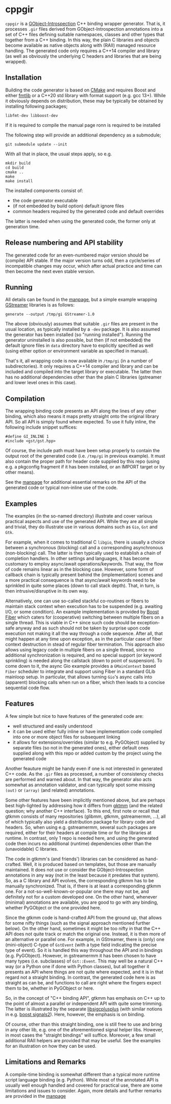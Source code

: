 # cppgir

`cppgir` is a [GObject-Introspection](https://wiki.gnome.org/Projects/GObjectIntrospection)
C++ binding wrapper generator.  That is, it processes `.gir` files derived
from GObject-Introspection annotations into a set of C++ files defining
suitable namespaces, classes and other types that together from a C++ binding.
In this way, the plain C libraries and objects become available as native
objects along with (RAII) managed resource handling.  The generated code
only requires a C++14 compiler and library (as well as obviously the underlying
C headers and libraries that are being wrapped).


## Installation

Building the code generator is based on [CMake](https://cmake.org) and requires
Boost and either [fmtlib](http://fmtlib.net/) or a C++20 std library with format
support (e.g. gcc 13+).  While it obviously depends on distribution,
these may be typically be obtained by installing following packages;

    libfmt-dev libboost-dev

If it is required to compile the manual page ronn is required to be installed

The following step will provide an additional dependency as a submodule;

    git submodule update --init

With all that in place, the usual steps apply, so e.g.

    mkdir build
    cd build
    cmake ..
    make
    make install

The installed components consist of:

* the code generator executable
* (if not embedded by build option) default ignore files
* common headers required by the generated code and default overrides

The latter is needed when using the generated code, the former only
at generation time.


## Release numbering and API stability

The generated code for an even-numbered major version should be (compile) API
stable.  If the major version turns odd, then a cycle/series of incompatible
changes may occur, which after actual practice and time can then become
the next even stable version.


## Running

All details can be found in the [manpage](docs/cppgir.md), but a simple
example wrapping [GStreamer](https://gstreamer.freedesktop.org/) libraries is
as follows:

    generate --output /tmp/gi GStreamer-1.0

The above (obviously) assumes that suitable `.gir` files are present in
the usual location, as typically installed by a `-dev` package.  It is
also assumed the generator has been installed (so "running installed").
Running the generator uninstalled is also possible, but then (if not embedded) the
default ignore files in `data` directory have to explicitly specified as well
(using either option or environment variable as specified in manual).

That's it, all wrapping code is now available in `/tmp/gi` (in a number of
subdirectories). It only requires a C++14 compiler and library and can be
included and compiled into the target library or executable. The latter then
has no additional dependencies other than the plain C libraries (gstreamer and
lower level ones in this case).


## Compilation

The wrapping binding code presents an API along the lines of any other binding,
which also means it maps pretty straight onto the original library API.
So all API is simply found where expected.  To use it fully inline,
the following include snippet suffices:

    #define GI_INLINE 1
    #include <gst/gst.hpp>

Of course, the include path must have been setup properly to contain the output
root of the generated code (i.e. `/tmp/gi` in previous example). It must also
contain the proper path for header code supplied by this repo (using e.g. a
pkgconfig fragment if it has been installed, or an IMPORT target or by other
means).

See the [manpage](docs/cppgir.md) for additional essential remarks on the API
of the generated code or typical non-inline use of the code.


## Examples

The examples (in the so-named directory) illustrate and cover various practical
aspects and use of the generated API.  While they are all simple and trivial,
they do illustrate use in various domains such as `Gio`, `Gst` and `Gtk`.

For example, when it comes to traditional C `libgio`, there is usually a choice
between a synchronous (blocking) call and a corresponding asynchronous
(non-blocking) call. The latter is then typically used to establish a chain of
completion handlers. In other settings and languages, it has become customary
to employ async/await operations/keywords. That way, the flow of code remains
linear as in the blocking case. However, some form of callback chain is
typically present behind the (implementation) scenes and a more practical
consequence is that async/await keywords need to be sprinkled in quite some
places (down to call stack depth). That, in turn, is then intrusive/disruptive
in its own way.

Alternatively, one can use so-called stackful co-routines or fibers to maintain
stack context when execution has to be suspended (e.g. awaiting I/O, or some
condition). An example implementation is provided by [Boost
Fiber](https://www.boost.org/doc/libs/latest/libs/fiber/doc/html/index.html)
which caters for (cooperative) switching between multiple fibers on a single
thread. This is viable in C++ since such code should be exception-safe anyway
and as such should not be taken by surprise upon code execution not making it
all the way through a code sequence. After all, that might happen at any time
upon exception, as in the particular case of fiber context destruction in stead
of regular fiber termination. This approach also allows using legacy code in
multiple fibers on a single thread, since no additional synchronization is
required, and no special support (or keyword sprinkling) is needed along the
callstack (down to point of suspension). To come down to it, the async Gio
example provides a `GMainContext` based `Fiber` scheduler to integrate and
support using Fiber in a standard GLib mainloop setup. In particular, that
allows turning `Gio`'s async calls into (apparent) blocking calls when run on a
fiber, which then leads to a concise sequential code flow.


## Features

A few simple but nice to have features of the generated code are:

* well structured and easily understood
* it can be used either fully inline or have implementation code compiled
  into one or more object files for subsequent linking
* it allows for extensions/overrides (similar to e.g. PyGObject)
  supplied by separate files (so not in the generated ones),
  either default ones supplied along with this repo or added custom by
  the project using the generated code

Another feauture might be handy even if one is not interested in generated
C++ code.  As the `.gir` files as processed, a number of consistency checks
are performed and warned about.  In that way, the generator also acts somewhat
as annotation validator, and can typically spot some missing `(out)` or
`(array)` (and related) annotations.

Some other features have been implicitly mentioned above, but are perhaps best
high-lighted by addressing how it differs from [gktmm](https://www.gtkmm.org)
(and the related question; why another C++ interface). To this end, first
note or recall that gtkmm consists of many repositories (glibmm, gtkmm,
gstreamermm, ...), all of which typically also yield a distribution
package for library code and headers. So, when using e.g. gstreamermm, several
such packages are required, either for their headers at compile time or for the
libraries at runtime. In contrast, only 1 repo is needed here, and using the
generated code then incurs no additional (runtime) dependencies other than the
(unavoidable) C libraries.

The code in gtkmm's (and friends') libraries can be considered as hand-crafted.
Well, it is produced based on templates, but those are manually maintained. It
does not use or consider the GObject-Introspection annotations in any way (not
in the least because it predates that system). So, as a C library and API
evolves, the corresponding gtkmm has to be manually synchronized. That is, if
there is at least a corresponding gtkmm one. For a not-so-well-known-or-popular
one there may not be, and definitely not for a custom developed one. On the
other hand, whenever (minimal) annotations are available, you are good to go
with any binding, whether PyGObject or the one provided here.

Since the gtkmm code is hand-crafted API from the ground up, that allows for
some nifty things (such as the signal approach mentioned further below). On the
other hand, sometimes it might be too nifty in that the C++ API does not quite
track or match the original one. Instead, it is then more of an alternative or
parallel one. For example, in GStreamer, there is (only) one (mini-object)
C-type of `GstEvent` (with a type field indicating the precise type of event).
So it is handled this way throughout the API and in bindings (e.g. PyGObject).
However, in gstreamermm it has been chosen to have many types (i.e. subclasses)
of `Gst::Event`. This may well be a natural C++ way (or a Python one if done
with Python classes), but all together it presents an API where things are not
quite where expected, and it is in that regard not a straight binding. In
contrast, the generated code here is as straight as can be, and functions to
call are right where the fingers expect them to be, whether in PyGObject or
here.

So, in the concept of "C++ binding API", gtkmm has emphasis on C++
up to the point of almost a parallel or independent API with quite some
trimming. The latter is illustrated by the separate
[libsigcplusplus](https://github.com/GNOME/libsigcplusplus) (with similar
notions in e.g. [boost signals2](https://github.com/boostorg/signals2)). Here,
however, the emphasis is on binding.

Of course, other than this straight binding, one is still free to use and bring
in any other lib, e.g. one of the aforementioned signal helper libs. However,
in most cases the "straight bindings" will suffice. Moreover, a few small
additional RAII helpers are provided that may be useful. See the examples for
an illustration on how they can be used.

## Limitations and Remarks

A compile-time binding is somewhat different than a typical more runtime script
language binding (e.g. Python).  While most of the annotated API is usually
well enough handled and covered for practical use, there are some limitations
and issues to consider.  Again, more details and further remarks are provided
in the [manpage](docs/cppgir.md)
